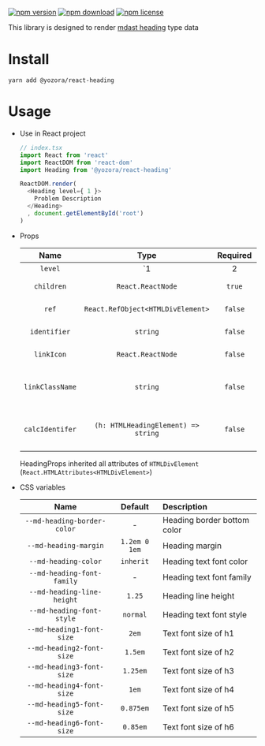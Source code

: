 [![npm version](https://img.shields.io/npm/v/@yozora/react-heading.svg)](https://www.npmjs.com/package/@yozora/react-heading)
[![npm download](https://img.shields.io/npm/dm/@yozora/react-heading.svg)](https://www.npmjs.com/package/@yozora/react-heading)
[![npm license](https://img.shields.io/npm/l/@yozora/react-heading.svg)](https://www.npmjs.com/package/@yozora/react-heading)


This library is designed to render [mdast heading][] type data


# Install

  ```shell
  yarn add @yozora/react-heading
  ```

# Usage
  * Use in React project

    ```typescript
    // index.tsx
    import React from 'react'
    import ReactDOM from 'react-dom'
    import Heading from '@yozora/react-heading'

    ReactDOM.render(
      <Heading level={ 1 }>
        Problem Description
      </Heading>
      , document.getElementById('root')
    )
    ```

  * Props

     Name             | Type                                | Required  | Default                     | Description
    :----------------:|:-----------------------------------:|:---------:|:---------------------------:|:-------------
     `level`          | `1|2|3|4|5|6`                       | `true`    | -                           | Heading level
     `children`       | `React.ReactNode`                   | `true`    | -                           | Heading content
     `ref`            | `React.RefObject<HTMLDivElement>`   | `false`   | -                           | Forwarded ref callback
     `identifier`     | `string`                            | `false`   | `heading-{e.textContent}`   | Heading identifier
     `linkIcon`       | `React.ReactNode`                   | `false`   | `<HeadingLinkIcon />`       | Heading link icon
     `linkClassName`  | `string`                            | `false`   | -                           | css className for heading link
     `calcIdentifer`  | `(h: HTMLHeadingElement) => string` | `false`   | `calcIdentifierForHeading`  | generate identifier if it not specified


    HeadingProps inherited all attributes of `HTMLDivElement` (`React.HTMLAttributes<HTMLDivElement>`)

  * CSS variables

     Name                           | Default       |  Description
    :------------------------------:|:-------------:|:-----------------------
     `--md-heading-border-color`    | -             | Heading border bottom color
     `--md-heading-margin`          | `1.2em 0 1em` | Heading margin
     `--md-heading-color`           | `inherit`     | Heading text font color
     `--md-heading-font-family`     | -             | Heading text font family
     `--md-heading-line-height`     | `1.25`        | Heading line height
     `--md-heading-font-style`      | `normal`      | Heading text font style
     `--md-heading1-font-size`      | `2em`         | Text font size of h1
     `--md-heading2-font-size`      | `1.5em`       | Text font size of h2
     `--md-heading3-font-size`      | `1.25em`      | Text font size of h3
     `--md-heading4-font-size`      | `1em`         | Text font size of h4
     `--md-heading5-font-size`      | `0.875em`     | Text font size of h5
     `--md-heading6-font-size`      | `0.85em`      | Text font size of h6

[mdast heading]: https://github.com/syntax-tree/mdast#heading
